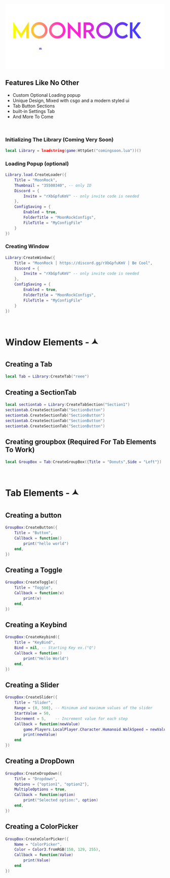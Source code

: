 [![landingpod](ImageAssets/MoonRockLogo_D.png)](https://discord.gg/rXbGpfuKmV)

## Features Like No Other
- Custom Optional Loading popup
- Unique Design, Mixed with csgo and a modern styled ui
- Tab Button Sections
- built-in Settings Tab
- And More To Come
  
<br/>


### Initializing The Library (Coming Very Soon)
```lua
local Library = loadstring(game:HttpGet("comingsoon.lua"))()
```

### Loading Popup (optional)
```lua
Library.load.CreateLoader({
    Title = "MoonRock",
    Thumbnail = "35500340", -- only ID
    Discord = {
        Invite = "rXbGpfuKmV" -- only invite code is needed
    },
    ConfigSaving = {
        Enabled = true,
        FolderTitle = "MoonRockConfigs",
        FileTitle = "MyConfigFile"
    }
})
```

### Creating Window
```lua
Library:CreateWindow({
    Title = "MoonRock │ https://discord.gg/rXbGpfuKmV │ Be Cool",
    Discord = {
        Invite = "rXbGpfuKmV" -- only invite code is needed
    },
    ConfigSaving = {
        Enabled = true,
        FolderTitle = "MoonRockConfigs",
        FileTitle = "MyConfigFile"
    }
})
```
<br/>

# Window Elements - 🟂

## Creating a Tab
```lua
local Tab = Library:CreateTab("reee")
```
## Creating a SectionTab
```lua
local sectiontab = Library:CreateTabSection("Section1")
sectiontab.CreateSectionTab("SectionButton")
sectiontab.CreateSectionTab("SectionButton")
sectiontab.CreateSectionTab("SectionButton")
sectiontab.CreateSectionTab("SectionButton")
```
## Creating groupbox (Required For Tab Elements To Work)
```lua
local GroupBox = Tab:CreateGroupBox({Title = "Donuts",Side = "Left"})
```
<br/>

# Tab Elements - 🟂
## Creating a button
```lua
GroupBox:CreateButton({
	Title = "Button",
	Callback = function()
		print("hello world")
	end,
})
```

## Creating a Toggle
```lua
GroupBox:CreateToggle({
	Title = "Toggle",
	Callback = function(v)
		print(v)
	end,
})
```
## Creating a Keybind
```lua
GroupBox:CreateKeybind({
	Title = "KeyBind",
	Bind = nil, -- Starting Key ex.("Q")
	Callback = function()
		print("Hello World")
	end,
})
```
## Creating a Slider
```lua
GroupBox:CreateSlider({
	Title = "Slider",
	Range = {0, 500}, -- Minimum and maximum values of the slider
	StartValue = 50,
	Increment = 5,    -- Increment value for each step
	Callback = function(newValue)
		game.Players.LocalPlayer.Character.Humanoid.WalkSpeed = newValue
		print(newValue)
	end
})
```

## Creating a DropDown
```lua
GroupBox:CreateDropdown({
	Title = "Dropdown",
	Options = {"option1", "option2"}, 
	MultipleOptions = true,
	Callback = function(option)
		print("Selected option:", option)
	end,
})
```

## Creating a ColorPicker
```lua
GroupBox:CreateColorPicker({
	Name = "ColorPicker",
	Color = Color3.fromRGB(150, 129, 255),
	Callback = function(Value)
		print(Value)
	end
})
```
